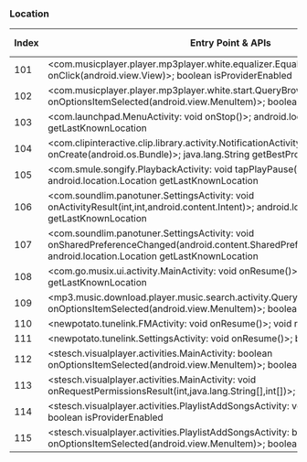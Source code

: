 ### Location
| Index | Entry Point & APIs | Screen shot | Resource id | Label |
| ------------- | ------------- | ------------- |-------------|-------------|
| 101 | <com.musicplayer.player.mp3player.white.equalizer.EqualizerActivity$2: void onClick(android.view.View)>; boolean isProviderEnabled | ![](D:\COSMOS\output\py\Play_win8\Music_Audio\com.musicplayer.player.mp3player.white\com.musicplayer.player.mp3player.white.equalizer.EqualizerActivity.png) |  | |
| 102 | <com.musicplayer.player.mp3player.white.start.QueryBrowserActivity: boolean onOptionsItemSelected(android.view.MenuItem)>; boolean isProviderEnabled | ![](D:\COSMOS\output\py\Play_win8\Music_Audio\com.musicplayer.player.mp3player.white\com.musicplayer.player.mp3player.white.start.QueryBrowserActivity.png) |  | |
| 103 | <com.launchpad.MenuActivity: void onStop()>; android.location.Location getLastKnownLocation | ![](D:\COSMOS\output\py\Play_win8\Music_Audio\com.paullipnyagov.dubsteplaunchpad24\com.launchpad.MenuActivity.png) |  | F |
| 104 | <com.clipinteractive.clip.library.activity.NotificationActivity: void onCreate(android.os.Bundle)>; java.lang.String getBestProvider | ![](D:\COSMOS\output\py\Play_win8\Music_Audio\com.radio.station.PIOLIN.DJ\com.clipinteractive.clip.library.activity.NotificationActivity.png) |  | F |
| 105 | <com.smule.songify.PlaybackActivity: void tapPlayPause(android.view.View)>; android.location.Location getLastKnownLocation | ![](D:\COSMOS\output\py\Play_win8\Music_Audio\com.smule.songify\com.smule.songify.PlaybackActivity.png) |  | F |
| 106 | <com.soundlim.panotuner.SettingsActivity: void onActivityResult(int,int,android.content.Intent)>; android.location.Location getLastKnownLocation | ![](D:\COSMOS\output\py\Play_win8\Music_Audio\com.soundlim.panotuner\com.soundlim.panotuner.SettingsActivity.png) |  | |
| 107 | <com.soundlim.panotuner.SettingsActivity: void onSharedPreferenceChanged(android.content.SharedPreferences,java.lang.String)>; android.location.Location getLastKnownLocation | ![](D:\COSMOS\output\py\Play_win8\Music_Audio\com.soundlim.panotuner\com.soundlim.panotuner.SettingsActivity.png) |  | |
| 108 | <com.go.musix.ui.activity.MainActivity: void onResume()>; android.location.Location getLastKnownLocation | ![](D:\COSMOS\output\py\Play_win8\Music_Audio\com.sso.ares\com.go.musix.ui.activity.MainActivity.png) |  | F |
| 109 | <mp3.music.download.player.music.search.activity.QueryBrowserActivity: boolean onOptionsItemSelected(android.view.MenuItem)>; boolean isProviderEnabled | ![](D:\COSMOS\output\py\Play_win8\Music_Audio\mp3.music.download.player.music.search\mp3.music.download.player.music.search.activity.QueryBrowserActivity.png) |  | |
| 110 | <newpotato.tunelink.FMActivity: void onResume()>; void requestLocationUpdates | ![](D:\COSMOS\output\py\Play_win8\Music_Audio\newpotato.tunelink\newpotato.tunelink.FMActivity.png) |  | |
| 111 | <newpotato.tunelink.SettingsActivity: void onResume()>; boolean isProviderEnabled | ![](D:\COSMOS\output\py\Play_win8\Music_Audio\newpotato.tunelink\newpotato.tunelink.SettingsActivity.png) |  | |
| 112 | <stesch.visualplayer.activities.MainActivity: boolean onOptionsItemSelected(android.view.MenuItem)>; boolean isProviderEnabled | ![](D:\COSMOS\output\py\Play_win8\Music_Audio\stesch.visualplayer\stesch.visualplayer.activities.MainActivity.png) |  | |
| 113 | <stesch.visualplayer.activities.MainActivity: void onRequestPermissionsResult(int,java.lang.String[],int[])>; boolean isProviderEnabled | ![](D:\COSMOS\output\py\Play_win8\Music_Audio\stesch.visualplayer\stesch.visualplayer.activities.MainActivity.png) |  | |
| 114 | <stesch.visualplayer.activities.PlaylistAddSongsActivity: void onBackPressed()>; boolean isProviderEnabled | ![](D:\COSMOS\output\py\Play_win8\Music_Audio\stesch.visualplayer\stesch.visualplayer.activities.PlaylistAddSongsActivity.png) |  | |
| 115 | <stesch.visualplayer.activities.PlaylistAddSongsActivity: boolean onOptionsItemSelected(android.view.MenuItem)>; boolean isProviderEnabled | ![](D:\COSMOS\output\py\Play_win8\Music_Audio\stesch.visualplayer\stesch.visualplayer.activities.PlaylistAddSongsActivity.png) |  | |

